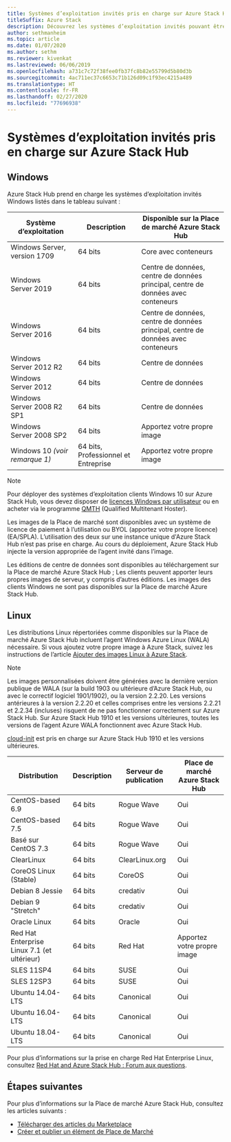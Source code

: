```yaml
---
title: Systèmes d’exploitation invités pris en charge sur Azure Stack Hub
titleSuffix: Azure Stack
description: Découvrez les systèmes d’exploitation invités pouvant être utilisés sur Azure Stack Hub.
author: sethmanheim
ms.topic: article
ms.date: 01/07/2020
ms.author: sethm
ms.reviewer: kivenkat
ms.lastreviewed: 06/06/2019
ms.openlocfilehash: a731c7c72f38fee0fb37fc8b82e55799d5b80d3b
ms.sourcegitcommit: 4ac711ec37c6653c71b126d09c1f93ec4215a489
ms.translationtype: HT
ms.contentlocale: fr-FR
ms.lasthandoff: 02/27/2020
ms.locfileid: "77696938"
---
```

# <a name="guest-operating-systems-supported-on-azure-stack-hub"></a>Systèmes d’exploitation invités pris en charge sur Azure Stack Hub

## <a name="windows"></a>Windows

Azure Stack Hub prend en charge les systèmes d’exploitation invités Windows listés dans le tableau suivant :

| Système d’exploitation | Description | Disponible sur la Place de marché Azure Stack Hub |
| --- | --- | --- |
| Windows Server, version 1709 | 64 bits | Core avec conteneurs |
| Windows Server 2019 | 64 bits |  Centre de données, centre de données principal, centre de données avec conteneurs |
| Windows Server 2016 | 64 bits |  Centre de données, centre de données principal, centre de données avec conteneurs |
| Windows Server 2012 R2 | 64 bits |  Centre de données |
| Windows Server 2012 | 64 bits |  Centre de données |
| Windows Server 2008 R2 SP1 | 64 bits |  Centre de données |
| Windows Server 2008 SP2 | 64 bits |  Apportez votre propre image |
| Windows 10 *(voir remarque 1)* | 64 bits, Professionnel et Entreprise | Apportez votre propre image |

> [!NOTE]
> Pour déployer des systèmes d’exploitation clients Windows 10 sur Azure Stack Hub, vous devez disposer de [licences Windows par utilisateur](https://www.microsoft.com/licensing/product-licensing/windows10.aspx) ou en acheter via le programme [QMTH](https://www.microsoft.com/en-us/CloudandHosting/licensing_sca.aspx) (Qualified Multitenant Hoster).

Les images de la Place de marché sont disponibles avec un système de licence de paiement à l’utilisation ou BYOL (apportez votre propre licence) (EA/SPLA). L’utilisation des deux sur une instance unique d'Azure Stack Hub n’est pas prise en charge. Au cours du déploiement, Azure Stack Hub injecte la version appropriée de l’agent invité dans l’image.

Les éditions de centre de données sont disponibles au téléchargement sur la Place de marché Azure Stack Hub ; Les clients peuvent apporter leurs propres images de serveur, y compris d’autres éditions. Les images des clients Windows ne sont pas disponibles sur la Place de marché Azure Stack Hub.

## <a name="linux"></a>Linux

Les distributions Linux répertoriées comme disponibles sur la Place de marché Azure Stack Hub incluent l’agent Windows Azure Linux (WALA) nécessaire. Si vous ajoutez votre propre image à Azure Stack, suivez les instructions de l’article [Ajouter des images Linux à Azure Stack](azure-stack-linux.md).

> [!NOTE]
> Les images personnalisées doivent être générées avec la dernière version publique de WALA (sur la build 1903 ou ultérieure d’Azure Stack Hub, ou avec le correctif logiciel 1901/1902), ou la version 2.2.20. Les versions antérieures à la version 2.2.20 et celles comprises entre les versions 2.2.21 et 2.2.34 (incluses) risquent de ne pas fonctionner correctement sur Azure Stack Hub. Sur Azure Stack Hub 1910 et les versions ultérieures, toutes les versions de l’agent Azure WALA fonctionnent avec Azure Stack Hub.
>
> [cloud-init](https://cloud-init.io/) est pris en charge sur Azure Stack Hub 1910 et les versions ultérieures.

| Distribution | Description | Serveur de publication | Place de marché Azure Stack Hub |
| --- | --- | --- | --- |
| CentOS-based 6.9 | 64 bits | Rogue Wave | Oui |
| CentOS-based 7.5 | 64 bits | Rogue Wave | Oui |
| Basé sur CentOS 7.3 | 64 bits | Rogue Wave | Oui |
| ClearLinux | 64 bits | ClearLinux.org | Oui |
| CoreOS Linux (Stable) |  64 bits | CoreOS | Oui |
| Debian 8 Jessie | 64 bits | credativ |  Oui |
| Debian 9 "Stretch" | 64 bits | credativ | Oui |
| Oracle Linux | 64 bits | Oracle | Oui |
| Red Hat Enterprise Linux 7.1 (et ultérieur) | 64 bits | Red Hat | Apportez votre propre image |
| SLES 11SP4 | 64 bits | SUSE | Oui |
| SLES 12SP3 | 64 bits | SUSE | Oui |
| Ubuntu 14.04-LTS | 64 bits | Canonical | Oui |
| Ubuntu 16.04-LTS | 64 bits | Canonical | Oui |
| Ubuntu 18.04-LTS | 64 bits | Canonical | Oui |

Pour plus d’informations sur la prise en charge Red Hat Enterprise Linux, consultez [Red Hat and Azure Stack Hub : Forum aux questions](https://access.redhat.com/articles/3413531).

## <a name="next-steps"></a>Étapes suivantes

Pour plus d’informations sur la Place de marché Azure Stack Hub, consultez les articles suivants :

- [Télécharger des articles du Marketplace](azure-stack-download-azure-marketplace-item.md)  
- [Créer et publier un élément de Place de Marché](azure-stack-create-and-publish-marketplace-item.md)
